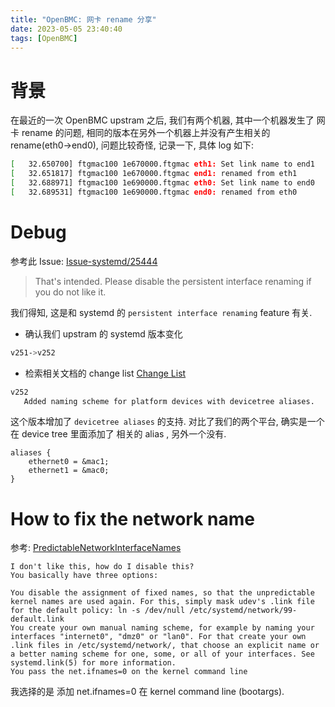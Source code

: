 ```yaml
---
title: "OpenBMC: 网卡 rename 分享"
date: 2023-05-05 23:40:40
tags: [OpenBMC]
---
```


# 背景

在最近的一次 OpenBMC upstram 之后, 我们有两个机器, 其中一个机器发生了 网卡 rename 的问题, 相同的版本在另外一个机器上并没有产生相关的 rename(eth0->end0), 问题比较奇怪, 记录一下, 具体 log 如下:

<!-- more -->

```bash
[   32.650700] ftgmac100 1e670000.ftgmac eth1: Set link name to end1
[   32.651817] ftgmac100 1e670000.ftgmac end1: renamed from eth1
[   32.688971] ftgmac100 1e690000.ftgmac eth0: Set link name to end0
[   32.689531] ftgmac100 1e690000.ftgmac end0: renamed from eth0
```

# Debug

参考此 Issue: [Issue-systemd/25444](https://github.com/systemd/systemd/issues/25444)

> That's intended. Please disable the persistent interface renaming if you do not like it.

我们得知, 这是和 systemd 的 `persistent interface renaming` feature 有关.

- 确认我们 upstram 的 systemd 版本变化

```bash
v251->v252
```

- 检索相关文档的 change list
  [Change List](https://www.freedesktop.org/software/systemd/man/systemd.net-naming-scheme.html)

```bash
v252
   Added naming scheme for platform devices with devicetree aliases.
```

这个版本增加了 `devicetree aliases` 的支持.
对比了我们的两个平台, 确实是一个在 device tree 里面添加了 相关的 alias , 另外一个没有.

```
aliases {
	ethernet0 = &mac1;
	ethernet1 = &mac0;
}
```

# How to fix the network name

参考: [PredictableNetworkInterfaceNames](https://www.freedesktop.org/wiki/Software/systemd/PredictableNetworkInterfaceNames/)

```
I don't like this, how do I disable this?
You basically have three options:

You disable the assignment of fixed names, so that the unpredictable kernel names are used again. For this, simply mask udev's .link file for the default policy: ln -s /dev/null /etc/systemd/network/99-default.link
You create your own manual naming scheme, for example by naming your interfaces "internet0", "dmz0" or "lan0". For that create your own .link files in /etc/systemd/network/, that choose an explicit name or a better naming scheme for one, some, or all of your interfaces. See systemd.link(5) for more information.
You pass the net.ifnames=0 on the kernel command line
```

我选择的是 添加 net.ifnames=0 在 kernel command line (bootargs).
